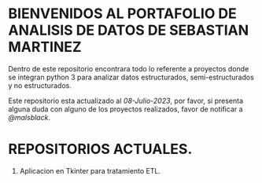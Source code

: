 # BIENVENIDOS AL PORTAFOLIO DE ANALISIS DE DATOS DE SEBASTIAN MARTINEZ
Dentro de este repositorio encontrara todo lo referente a proyectos donde se integran python 3 para analizar datos estructurados, semi-estructurados y no estructurados.

Este repositorio esta actualizado al *08-Julio-2023*, por favor, si presenta alguna duda con alguno de los proyectos realizados, favor de notificar a *@malsblack*.

# REPOSITORIOS ACTUALES.
1. Aplicacion en Tkinter para tratamiento ETL.

